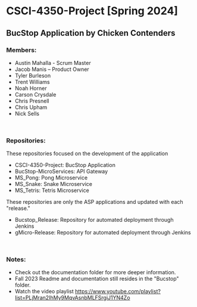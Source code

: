 # CSCI-4350-Project [Spring 2024]
## BucStop Application by Chicken Contenders
### Members:
* Austin Mahalla - Scrum Master
* Jacob Manis – Product Owner
* Tyler Burleson
* Trent Williams
* Noah Horner
* Carson Crysdale
* Chris Presnell
* Chris Upham
* Nick Sells

<br/>

### Repositories:
These repositories focused on the development of the application
* CSCI-4350-Project: BucStop Application
* BucStop-MicroServices: API Gateway
* MS_Pong: Pong Microservice
* MS_Snake: Snake Microservice
* MS_Tetris: Tetris Microservice
  
These repositories are only the ASP applications and updated with each "release." 
* Bucstop_Release: Repository for automated deployment through Jenkins
* gMicro-Release: Repository for automated deployment through Jenkins
<br/>

### Notes:

* Check out the documentation folder for more deeper information.
* Fall 2023 Readme and documentation still resides in the "Bucstop" folder.
* Watch the video playlist https://www.youtube.com/playlist?list=PLjMran2IhMy9MqvAsnbMLFSrgiJ1YN4Zo
